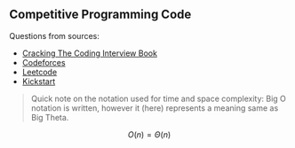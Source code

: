 ## Competitive Programming Code

Questions from sources:

- [Cracking The Coding Interview Book](https://www.crackingthecodinginterview.com/)
- [Codeforces](https://codeforces.com/)
- [Leetcode](https://leetcode.com/)
- [Kickstart](https://codingcompetitions.withgoogle.com/kickstart)

> Quick note on the notation used for time and space complexity:
> Big O notation is written, however it (here) represents a meaning same as Big Theta.

$$O(n)=\Theta(n)$$
